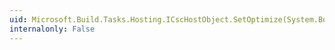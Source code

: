 ```yaml
---
uid: Microsoft.Build.Tasks.Hosting.ICscHostObject.SetOptimize(System.Boolean)
internalonly: False
---
```

